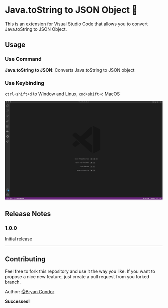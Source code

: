 # Java.toString to JSON Object 🚀

This is an extension for Visual Studio Code that allows you to convert Java.toString to JSON Object.

## Usage 
### Use Command

**Java.toString to JSON**: Converts Java.toString to JSON object

<!-- ![](./images/readme/vscode-javatostring-to-json--from-selection.gif) -->


### Use Keybinding
`ctrl+shift+d` to Window and Linux, `cmd+shift+d` MacOS

![](./images/readme/vscode-javatostring-to-json--from-selection.gif)


<!-- ## Known Issues -->

## Release Notes
### 1.0.0

Initial release

---

## Contributing

Feel free to fork this repository and use it the way you like. If you want to propose a nice new feature, just create a pull request from you forked branch.


Author: [@Bryan Condor](https://github.com/bryancondor/vscode-java-tostring-to-json)

**Successes!**